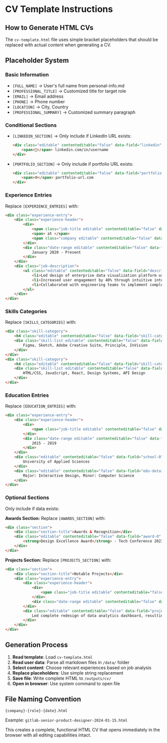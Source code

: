 # CV Template Instructions

## How to Generate HTML CVs

The `cv-template.html` file uses simple bracket placeholders that should be replaced with actual content when generating a CV.

## Placeholder System

### Basic Information
- `[FULL_NAME]` → User's full name from personal-info.md
- `[PROFESSIONAL_TITLE]` → Customized title for target role
- `[EMAIL]` → Email address
- `[PHONE]` → Phone number  
- `[LOCATION]` → City, Country
- `[PROFESSIONAL_SUMMARY]` → Customized summary paragraph

### Conditional Sections
- `[LINKEDIN_SECTION]` → Only include if LinkedIn URL exists:
  ```html
  <div class="editable" contenteditable="false" data-field="linkedin">
      <span>💼</span> linkedin.com/in/username
  </div>
  ```
- `[PORTFOLIO_SECTION]` → Only include if portfolio URL exists:
  ```html
  <div class="editable" contenteditable="false" data-field="portfolio">
      <span>🌐</span> portfolio-url.com
  </div>
  ```

### Experience Entries
Replace `[EXPERIENCE_ENTRIES]` with:
```html
<div class="experience-entry">
    <div class="experience-header">
        <div>
            <span class="job-title editable" contenteditable="false" data-field="job-title-0">Senior Product Designer</span>
            <span> at </span>
            <span class="company editable" contenteditable="false" data-field="company-0">Datameer</span>
        </div>
        <div class="date-range editable" contenteditable="false" data-field="dates-0">
            January 2020 - Present
        </div>
    </div>
    <div class="job-description">
        <ul class="editable" contenteditable="false" data-field="description-0">
            <li>Led design of enterprise data visualization platform used by Fortune 500 companies</li>
            <li>Increased user engagement by 40% through intuitive interface redesign</li>
            <li>Collaborated with engineering teams to implement complex technical interfaces</li>
        </ul>
    </div>
</div>
```

### Skills Categories
Replace `[SKILLS_CATEGORIES]` with:
```html
<div class="skill-category">
    <h4 class="editable" contenteditable="false" data-field="skill-category-0">Design Tools</h4>
    <div class="skill-list editable" contenteditable="false" data-field="skills-0">
        Figma, Sketch, Adobe Creative Suite, Principle, InVision
    </div>
</div>
<div class="skill-category">
    <h4 class="editable" contenteditable="false" data-field="skill-category-1">Technical Skills</h4>
    <div class="skill-list editable" contenteditable="false" data-field="skills-1">
        HTML/CSS, JavaScript, React, Design Systems, API Design
    </div>
</div>
```

### Education Entries
Replace `[EDUCATION_ENTRIES]` with:
```html
<div class="experience-entry">
    <div class="experience-header">
        <div>
            <span class="job-title editable" contenteditable="false" data-field="degree-0">Bachelor of Design</span>
        </div>
        <div class="date-range editable" contenteditable="false" data-field="edu-dates-0">
            2015 - 2019
        </div>
    </div>
    <div class="editable" contenteditable="false" data-field="school-0" style="color: #3498db; font-weight: 600;">
        University of Applied Sciences
    </div>
    <div class="editable" contenteditable="false" data-field="edu-details-0" style="font-size: 12px; color: #666; margin-top: 5px;">
        Major: Interactive Design, Minor: Computer Science
    </div>
</div>
```

### Optional Sections
Only include if data exists:

**Awards Section:**
Replace `[AWARDS_SECTION]` with:
```html
<div class="section">
    <div class="section-title">Awards & Recognition</div>
    <div class="editable" contenteditable="false" data-field="award-0" style="margin-bottom: 8px;">
        <strong>Design Excellence Award</strong> - Tech Conference 2023 (2023)
    </div>
</div>
```

**Projects Section:**
Replace `[PROJECTS_SECTION]` with:
```html
<div class="section">
    <div class="section-title">Notable Projects</div>
    <div class="experience-entry">
        <div class="experience-header">
            <div>
                <span class="job-title editable" contenteditable="false" data-field="project-title-0">Enterprise Dashboard Redesign</span>
            </div>
            <div class="date-range editable" contenteditable="false" data-field="project-date-0">2023</div>
        </div>
        <div class="editable" contenteditable="false" data-field="project-desc-0" style="font-size: 12px; color: #666; margin-top: 5px;">
            Led complete redesign of data analytics dashboard, resulting in 60% improvement in user task completion rates.
        </div>
    </div>
</div>
```

## Generation Process

1. **Read template**: Load `cv-template.html`
2. **Read user data**: Parse all markdown files in `/data/` folder
3. **Select content**: Choose relevant experiences based on job analysis
4. **Replace placeholders**: Use simple string replacement
5. **Save file**: Write complete HTML to `/outputs/cv/`
6. **Open in browser**: Use system command to open file

## File Naming Convention
`{company}-{role}-{date}.html`

Example: `gitlab-senior-product-designer-2024-01-15.html`

This creates a complete, functional HTML CV that opens immediately in the browser with all editing capabilities intact.